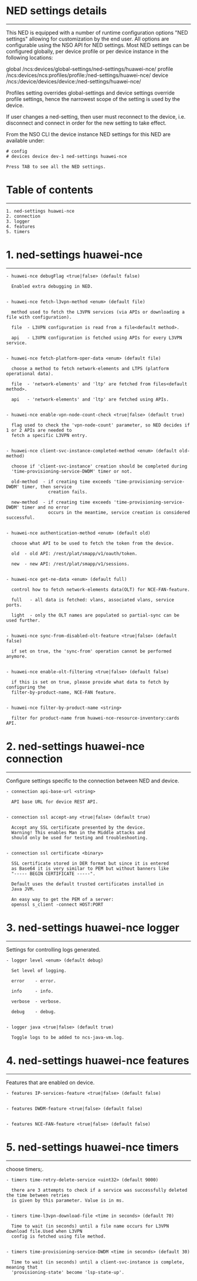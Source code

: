 # NED settings details
----------------------

  This NED is equipped with a number of runtime configuration options "NED settings" allowing for
  customization by the end user. All options are configurable using the NSO API for NED settings.
  Most NED settings can be configured globally, per device profile or per device instance in the
  following locations:

  global
    /ncs:devices/global-settings/ned-settings/huawei-nce/
  profile
    /ncs:devices/ncs:profiles/profile:<name>/ned-settings/huawei-nce/
  device
    /ncs:/device/devices/device:<name>/ned-settings/huawei-nce/

  Profiles setting overrides global-settings and device settings override profile settings,
  hence the narrowest scope of the setting is used by the device.

  If user changes a ned-setting, then user must reconnect to the device, i.e.
  disconnect and connect in order for the new setting to take effect.

  From the NSO CLI the device instance NED settings for this NED are available under:

   ```
   # config
   # devices device dev-1 ned-settings huawei-nce

   Press TAB to see all the NED settings.

   ```


# Table of contents
-------------------

  ```
  1. ned-settings huawei-nce
  2. connection
  3. logger
  4. features
  5. timers
  ```


# 1. ned-settings huawei-nce
----------------------------


    - huawei-nce debugFlag <true|false> (default false)

      Enabled extra debugging in NED.


    - huawei-nce fetch-l3vpn-method <enum> (default file)

      method used to fetch the L3VPN services (via APIs or downloading a file with configuration).

      file  - L3VPN configuration is read from a file<default method>.

      api   - L3VPN configuration is fetched using APIs for every L3VPN service.


    - huawei-nce fetch-platform-oper-data <enum> (default file)

      choose a method to fetch network-elements and LTPS (platform operational data).

      file  - 'network-elements' and 'ltp' are fetched from files<default method>.

      api   - 'network-elements' and 'ltp' are fetched using APIs.


    - huawei-nce enable-vpn-node-count-check <true|false> (default true)

      flag used to check the 'vpn-node-count' parameter, so NED decides if 1 or 2 APIs are needed to
      fetch a specific L3VPN entry.


    - huawei-nce client-svc-instance-completed-method <enum> (default old-method)

      choose if 'client-svc-instance' creation should be completed during
      'time-provisioning-service-DWDM' timer or not.

      old-method  - if creating time exceeds 'time-provisioning-service-DWDM' timer, then service
                    creation fails.

      new-method  - if creating time exceeds 'time-provisioning-service-DWDM' timer and no error
                    occurs in the meantime, service creation is considered successful.


    - huawei-nce authentication-method <enum> (default old)

      choose what API to be used to fetch the token from the device.

      old  - old API: /rest/plat/smapp/v1/oauth/token.

      new  - new API: /rest/plat/smapp/v1/sessions.


    - huawei-nce get-ne-data <enum> (default full)

      control how to fetch network-elements data(OLT) for NCE-FAN-feature.

      full   - all data is fetched: vlans, associated vlans, service ports.

      light  - only the OLT names are populated so partial-sync can be used further.


    - huawei-nce sync-from-disabled-olt-feature <true|false> (default false)

      if set on true, the 'sync-from' operation cannot be performed anymore.


    - huawei-nce enable-olt-filtering <true|false> (default false)

      if this is set on true, please provide what data to fetch by configuring the
      filter-by-product-name, NCE-FAN feature.


    - huawei-nce filter-by-product-name <string>

      filter for product-name from huawei-nce-resource-inventory:cards API.


# 2. ned-settings huawei-nce connection
---------------------------------------

  Configure settings specific to the connection between NED and device.


    - connection api-base-url <string>

      API base URL for device REST API.


    - connection ssl accept-any <true|false> (default true)

      Accept any SSL certificate presented by the device.
      Warning! This enables Man in the Middle attacks and
      should only be used for testing and troubleshooting.


    - connection ssl certificate <binary>

      SSL certificate stored in DER format but since it is entered
      as Base64 it is very similar to PEM but without banners like
      "----- BEGIN CERTIFICATE -----".

      Default uses the default trusted certificates installed in
      Java JVM.

      An easy way to get the PEM of a server:
      openssl s_client -connect HOST:PORT


# 3. ned-settings huawei-nce logger
-----------------------------------

  Settings for controlling logs generated.


    - logger level <enum> (default debug)

      Set level of logging.

      error    - error.

      info     - info.

      verbose  - verbose.

      debug    - debug.


    - logger java <true|false> (default true)

      Toggle logs to be added to ncs-java-vm.log.


# 4. ned-settings huawei-nce features
-------------------------------------

  Features that are enabled on device.


    - features IP-services-feature <true|false> (default false)


    - features DWDM-feature <true|false> (default false)


    - features NCE-FAN-feature <true|false> (default false)


# 5. ned-settings huawei-nce timers
-----------------------------------

  choose timers;.


    - timers time-retry-delete-service <uint32> (default 9000)

      there are 3 attempts to check if a service was successfully deleted the time between retries
      is given by this parameter. Value is in ms.


    - timers time-l3vpn-download-file <time in seconds> (default 70)

      Time to wait (in seconds) until a file name occurs for L3VPN download file.Used when L3VPN
      config is fetched using file method.


    - timers time-provisioning-service-DWDM <time in seconds> (default 30)

      Time to wait (in seconds) until a client-svc-instance is complete, meaning that
      'provisioning-state' become 'lsp-state-up'.


